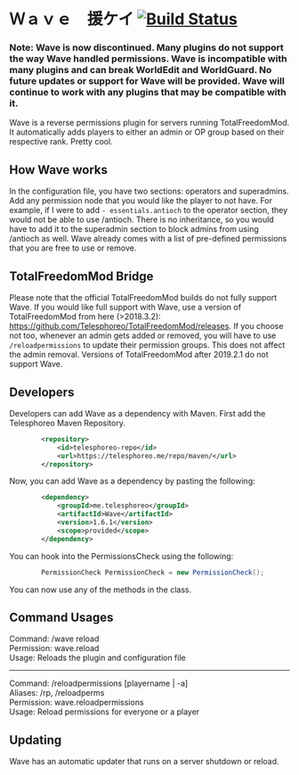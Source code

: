# Ｗａｖｅ　援ケイ [![Build Status](https://travis-ci.org/Telesphoreo/Wave.svg?branch=master)](https://travis-ci.org/Telesphoreo/Wave)

### Note: Wave is now discontinued. Many plugins do not support the way Wave handled permissions. Wave is incompatible with many plugins and can break WorldEdit and WorldGuard. No future updates or support for Wave will be provided. Wave will continue to work with any plugins that may be compatible with it.

Wave is a reverse permissions plugin for servers running TotalFreedomMod. It automatically adds players to either an admin or OP group based on their respective rank. Pretty cool.

## How Wave works
In the configuration file, you have two sections: operators and superadmins. Add any permission node that you would like the player to not have. For example, if I were to add ```- essentials.antioch``` to the operator section, they would not be able to use /antioch. There is no inheritance, so you would have to add it to the superadmin section to block admins from using /antioch as well. Wave already comes with a list of pre-defined permissions that you are free to use or remove.

## TotalFreedomMod Bridge
Please note that the official TotalFreedomMod builds do not fully support Wave. If you would like full support with Wave, use a version of TotalFreedomMod from here (>2018.3.2): https://github.com/Telesphoreo/TotalFreedomMod/releases. If you choose not too, whenever an admin gets added or removed, you will have to use ```/reloadpermissions``` to update their permission groups. This does not affect the admin removal. Versions of TotalFreedomMod after 2019.2.1 do not support Wave.

## Developers
Developers can add Wave as a dependency with Maven. First add the Telesphoreo Maven Repository.
```xml
        <repository>
            <id>telesphoreo-repo</id>
            <url>https://telesphoreo.me/repo/maven/</url>
        </repository>
```

Now, you can add Wave as a dependency by pasting the following:
```xml
        <dependency>
            <groupId>me.telesphoreo</groupId>
            <artifactId>Wave</artifactId>
            <version>1.6.1</version>
            <scope>provided</scope>
        </dependency>
```

You can hook into the PermissionsCheck using the following:
```java
        PermissionCheck PermissionCheck = new PermissionCheck();
```
You can now use any of the methods in the class.

## Command Usages
Command: /wave reload
<br>
Permission: wave.reload
<br>
Usage: Reloads the plugin and configuration file
<hr>
Command: /reloadpermissions [playername | -a]
<br>
Aliases: /rp, /reloadperms
<br>
Permission: wave.reloadpermissions
<br>
Usage: Reload permissions for everyone or a player

## Updating
Wave has an automatic updater that runs on a server shutdown or reload.
